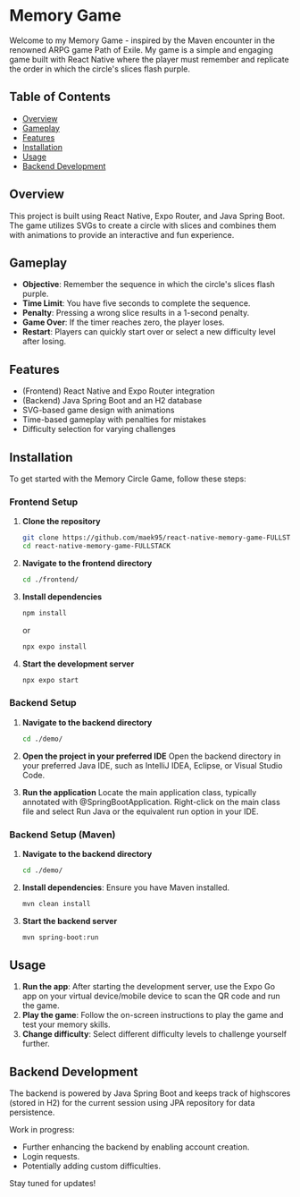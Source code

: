 # Memory Game

Welcome to my Memory Game - inspired by the Maven encounter in the renowned ARPG game Path of Exile. My game is a simple and engaging game built with React Native where the player must remember and replicate the order in which the circle's slices flash purple.

## Table of Contents

- [Overview](#overview)
- [Gameplay](#gameplay)
- [Features](#features)
- [Installation](#installation)
- [Usage](#usage)
- [Backend Development](#backend-development)

## Overview

This project is built using React Native, Expo Router, and Java Spring Boot. The game utilizes SVGs to create a circle with slices and combines them with animations to provide an interactive and fun experience.

## Gameplay

- **Objective**: Remember the sequence in which the circle's slices flash purple.
- **Time Limit**: You have five seconds to complete the sequence.
- **Penalty**: Pressing a wrong slice results in a 1-second penalty.
- **Game Over**: If the timer reaches zero, the player loses.
- **Restart**: Players can quickly start over or select a new difficulty level after losing.

## Features

- (Frontend) React Native and Expo Router integration
- (Backend) Java Spring Boot and an H2 database
- SVG-based game design with animations
- Time-based gameplay with penalties for mistakes
- Difficulty selection for varying challenges

## Installation

To get started with the Memory Circle Game, follow these steps:

### Frontend Setup

1. **Clone the repository**
   ```sh
   git clone https://github.com/maek95/react-native-memory-game-FULLSTACK.git
   cd react-native-memory-game-FULLSTACK
   ```

2. **Navigate to the frontend directory**
   ```sh
   cd ./frontend/
   ```

3. **Install dependencies**
   ```sh
   npm install
   ```
   or
   ```sh
   npx expo install
   ```

4. **Start the development server**
   ```sh
   npx expo start
   ```

### Backend Setup

1. **Navigate to the backend directory**
   ```sh
   cd ./demo/
   ```

2. **Open the project in your preferred IDE**
   Open the backend directory in your preferred Java IDE, such as IntelliJ IDEA, Eclipse, or Visual Studio Code.

3. **Run the application**
   Locate the main application class, typically annotated with @SpringBootApplication.
   Right-click on the main class file and select Run Java or the equivalent run option in your IDE.

### Backend Setup (Maven)

1. **Navigate to the backend directory**
   ```sh
   cd ./demo/
   ```

2. **Install dependencies**: Ensure you have Maven installed.
   ```sh
   mvn clean install
   ```

3. **Start the backend server**
   ```sh
   mvn spring-boot:run
   ```

## Usage

1. **Run the app**: After starting the development server, use the Expo Go app on your virtual device/mobile device to scan the QR code and run the game.
2. **Play the game**: Follow the on-screen instructions to play the game and test your memory skills.
3. **Change difficulty**: Select different difficulty levels to challenge yourself further.

## Backend Development

The backend is powered by Java Spring Boot and keeps track of highscores (stored in H2) for the current session using JPA repository for data persistence. 

Work in progress:

- Further enhancing the backend by enabling account creation.
- Login requests.
- Potentially adding custom difficulties.

Stay tuned for updates!